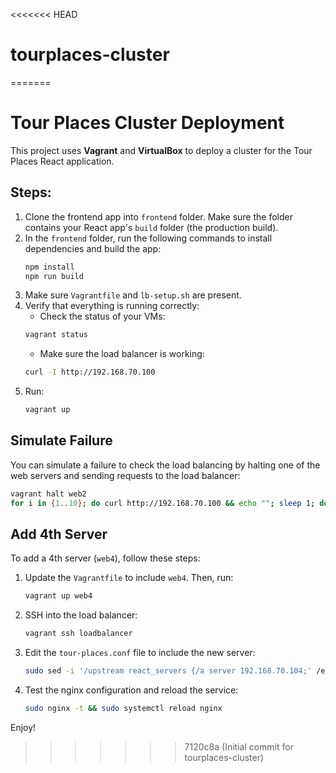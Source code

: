 <<<<<<< HEAD
# tourplaces-cluster
=======
# Tour Places Cluster Deployment

This project uses **Vagrant** and **VirtualBox** to deploy a cluster for the Tour Places React application.

## Steps:
1. Clone the frontend app into `frontend` folder. Make sure the folder contains your React app's `build` folder (the production build).
2. In the `frontend` folder, run the following commands to install dependencies and build the app:
   ```bash
   npm install
   npm run build
   ```
3. Make sure `Vagrantfile` and `lb-setup.sh` are present.
4. Verify that everything is running correctly:
   - Check the status of your VMs:
   ```bash
   vagrant status
   ```
   - Make sure the load balancer is working:
   ```bash
   curl -I http://192.168.70.100
   ```
5. Run:
   ```bash
   vagrant up
   ```

## Simulate Failure

You can simulate a failure to check the load balancing by halting one of the web servers and sending requests to the load balancer:
```bash
vagrant halt web2
for i in {1..10}; do curl http://192.168.70.100 && echo ""; sleep 1; done
```

## Add 4th Server

To add a 4th server (`web4`), follow these steps:

1. Update the `Vagrantfile` to include `web4`. Then, run:
   ```bash
   vagrant up web4
   ```

2. SSH into the load balancer:
   ```bash
   vagrant ssh loadbalancer
   ```

3. Edit the `tour-places.conf` file to include the new server:
   ```bash
   sudo sed -i '/upstream react_servers {/a server 192.168.70.104;' /etc/nginx/conf.d/tour-places.conf
   ```

4. Test the nginx configuration and reload the service:
   ```bash
   sudo nginx -t && sudo systemctl reload nginx
   ```

Enjoy!
>>>>>>> 7120c8a (Initial commit for tourplaces-cluster)
